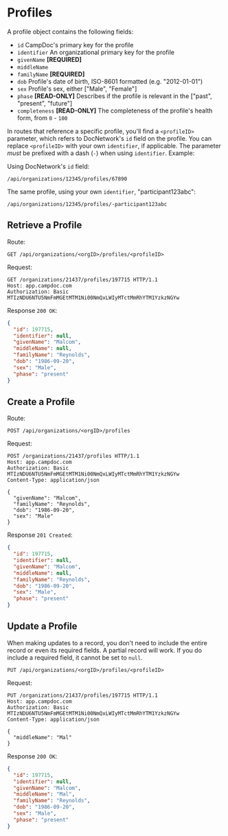 # Profiles

A profile object contains the following fields:

- `id` CampDoc's primary key for the profile
- `identifier` An organizational primary key for the profile
- `givenName` **[REQUIRED]**
- `middleName`
- `familyName`  **[REQUIRED]**
- `dob` Profile's date of birth, ISO-8601 formatted (e.g. "2012-01-01")
- `sex` Profile's sex, either ["Male", "Female"]
- `phase`  **[READ-ONLY]** Describes if the profile is relevant in the ["past", "present", "future"]
- `completeness` **[READ-ONLY]** The completeness of the profile's health form, from `0` - `100`

In routes that reference a specific profile, you'll find a `<profileID>` parameter, which refers to DocNetwork's `id` field on the profile.  You can replace `<profileID>` with your own `identifier`, if applicable.  The parameter *must* be prefixed with a dash (`-`) when using `identifier`.  Example:

Using DocNetwork's `id` field:

```
/api/organizations/12345/profiles/67890
```

The same profile, using your own `identifier`, "participant123abc":

```
/api/organizations/12345/profiles/-participant123abc
```

## Retrieve a Profile

Route:

```
GET /api/organizations/<orgID>/profiles/<profileID>
```

Request:

```
GET /organizations/21437/profiles/197715 HTTP/1.1
Host: app.campdoc.com
Authorization: Basic MTIzNDU6NTU5NmFmMGEtMTM1Ni00NmQxLWIyMTctMmRhYTM1YzkzNGYw
```

Response `200 OK`:

```json
{
  "id": 197715,
  "identifier": null,
  "givenName": "Malcom",
  "middleName": null,
  "familyName": "Reynolds",
  "dob": "1986-09-20",
  "sex": "Male",
  "phase": "present"
}
```

## Create a Profile

Route:

```
POST /api/organizations/<orgID>/profiles
```

Request:

```
POST /organizations/21437/profiles HTTP/1.1
Host: app.campdoc.com
Authorization: Basic MTIzNDU6NTU5NmFmMGEtMTM1Ni00NmQxLWIyMTctMmRhYTM1YzkzNGYw
Content-Type: application/json

{
  "givenName": "Malcom",
  "familyName": "Reynolds",
  "dob": "1986-09-20",
  "sex": "Male"
}
```

Response `201 Created`:

```json
{
  "id": 197715,
  "identifier": null,
  "givenName": "Malcom",
  "middleName": null,
  "familyName": "Reynolds",
  "dob": "1986-09-20",
  "sex": "Male",
  "phase": "present"
}
```

## Update a Profile

When making updates to a record, you don't need to include the entire record or even its required fields.  A partial record will work.  If you do include a required field, it cannot be set to `null`.

```
PUT /api/organizations/<orgID>/profiles/<profileID>
```

Request:

```
PUT /organizations/21437/profiles/197715 HTTP/1.1
Host: app.campdoc.com
Authorization: Basic MTIzNDU6NTU5NmFmMGEtMTM1Ni00NmQxLWIyMTctMmRhYTM1YzkzNGYw
Content-Type: application/json

{
  "middleName": "Mal"
}
```

Response `200 OK`:

```json
{
  "id": 197715,
  "identifier": null,
  "givenName": "Malcom",
  "middleName": "Mal",
  "familyName": "Reynolds",
  "dob": "1986-09-20",
  "sex": "Male",
  "phase": "present"
}
```
